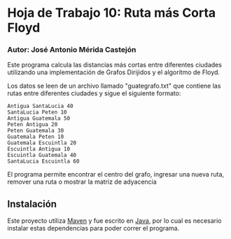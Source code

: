 # Hoja de Trabajo 10: Ruta más Corta Floyd
### Autor: José Antonio Mérida Castejón
Este programa calcula las distancias más cortas entre diferentes ciudades utilizando una implementación de Grafos Dirijidos y el algoritmo de Floyd. 

Los datos se leen de un archivo llamado "guategrafo.txt" que contiene las rutas entre diferentes ciudades y sigue el siguiente formato:
```
Antigua SantaLucia 40
SantaLucia Peten 10
Antigua Guatemala 50
Peten Antigua 20
Peten Guatemala 30
Guatemala Peten 10
Guatemala Escuintla 20
Escuintla Antigua 10
Escuintla Guatemala 40
SantaLucia Escuintla 60
```
El programa permite encontrar el centro del grafo, ingresar una nueva ruta, remover una ruta o mostrar la matriz de adyacencia
## Instalación
Este proyecto utiliza [Maven](https://maven.apache.org/) y fue escrito en [Java](https://www.java.com/en/), por lo cual es necesario instalar estas dependencias para poder correr el programa.
